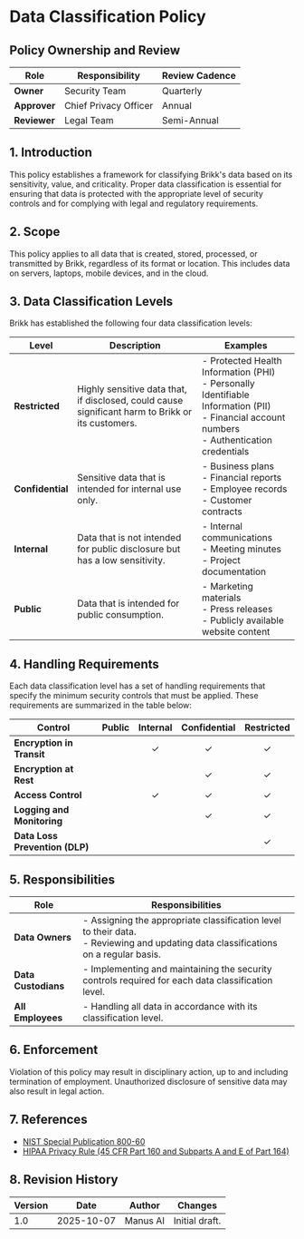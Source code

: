 # Data Classification Policy

## Policy Ownership and Review

| Role | Responsibility | Review Cadence |
| --- | --- | --- |
| **Owner** | Security Team | Quarterly |
| **Approver** | Chief Privacy Officer | Annual |
| **Reviewer** | Legal Team | Semi-Annual |

## 1. Introduction

This policy establishes a framework for classifying Brikk's data based on its sensitivity, value, and criticality. Proper data classification is essential for ensuring that data is protected with the appropriate level of security controls and for complying with legal and regulatory requirements.

## 2. Scope

This policy applies to all data that is created, stored, processed, or transmitted by Brikk, regardless of its format or location. This includes data on servers, laptops, mobile devices, and in the cloud.

## 3. Data Classification Levels

Brikk has established the following four data classification levels:

| Level | Description | Examples |
| --- | --- | --- |
| **Restricted** | Highly sensitive data that, if disclosed, could cause significant harm to Brikk or its customers. | - Protected Health Information (PHI)<br>- Personally Identifiable Information (PII)<br>- Financial account numbers<br>- Authentication credentials |
| **Confidential** | Sensitive data that is intended for internal use only. | - Business plans<br>- Financial reports<br>- Employee records<br>- Customer contracts |
| **Internal** | Data that is not intended for public disclosure but has a low sensitivity. | - Internal communications<br>- Meeting minutes<br>- Project documentation |
| **Public** | Data that is intended for public consumption. | - Marketing materials<br>- Press releases<br>- Publicly available website content |

## 4. Handling Requirements

Each data classification level has a set of handling requirements that specify the minimum security controls that must be applied. These requirements are summarized in the table below:

| Control | Public | Internal | Confidential | Restricted |
| --- | :---: | :---: | :---: | :---: |
| **Encryption in Transit** | | ✓ | ✓ | ✓ |
| **Encryption at Rest** | | | ✓ | ✓ |
| **Access Control** | | ✓ | ✓ | ✓ |
| **Logging and Monitoring** | | | ✓ | ✓ |
| **Data Loss Prevention (DLP)** | | | | ✓ |

## 5. Responsibilities

| Role | Responsibilities |
| --- | --- |
| **Data Owners** | - Assigning the appropriate classification level to their data.<br>- Reviewing and updating data classifications on a regular basis. |
| **Data Custodians** | - Implementing and maintaining the security controls required for each data classification level. |
| **All Employees** | - Handling all data in accordance with its classification level. |

## 6. Enforcement

Violation of this policy may result in disciplinary action, up to and including termination of employment. Unauthorized disclosure of sensitive data may also result in legal action.

## 7. References

- [NIST Special Publication 800-60](https://csrc.nist.gov/publications/detail/sp/800-60/vol-1-rev-1/final)
- [HIPAA Privacy Rule (45 CFR Part 160 and Subparts A and E of Part 164)](https://www.hhs.gov/hipaa/for-professionals/privacy/index.html)

## 8. Revision History

| Version | Date | Author | Changes |
| --- | --- | --- | --- |
| 1.0 | 2025-10-07 | Manus AI | Initial draft. |

